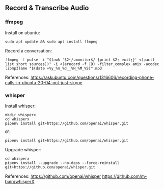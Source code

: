 ## Record & Transcribe Audio

### ffmpeg

Install on ubuntu:
```
sudo apt update && sudo apt install ffmpeg
```

Record a conversation:
```
ffmpeg -f pulse -i "$(awk '$2~/.monitor$/ {print $2; exit;}' <(pactl list short sources))" -i <(arecord -f CD) -filter_complex amix -acodec libmp3lame "$(date +%y_%m_%d__%H_%M_%S)".mp3
```

References:
https://askubuntu.com/questions/1316606/recording-phone-calls-in-ubuntu-20-04-not-just-skype

### whisper

Install whisper:
```
mkdir whisperx
cd whisperx
pipenv install git+https://github.com/openai/whisper.git

OR

pipenv install git+https://github.com/openai/whisper.git
```

Upgrade whisper:
```
cd whisperx
pipenv install --upgrade --no-deps --force-reinstall git+https://github.com/openai/whisper.git
```

References:
https://github.com/openai/whisper
https://github.com/m-bain/whisperX
